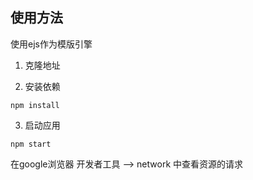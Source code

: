 ## 使用方法

使用ejs作为模版引擎

1. 克隆地址

2. 安装依赖

```
npm install
```

3. 启动应用

```
npm start
```

在google浏览器 开发者工具 --> network 中查看资源的请求